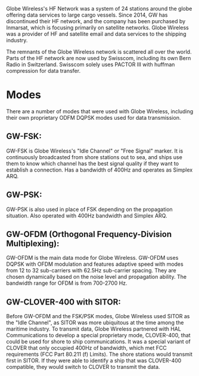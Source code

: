 Globe Wireless's HF Network was a system of 24 stations around the globe offering data services to large cargo vessels. Since 2014, GW has discontinued their HF network, and the company has been purchased by Inmarsat, which is focusing primarily on satellite networks. Globe Wireless was a provider of HF and satellite email and data services to the shipping industry.

The remnants of the Globe Wireless network is scattered all over the world. Parts of the HF network are now used by Swisscom, including its own Bern Radio in Switzerland. Swisscom solely uses PACTOR III with huffman compression for data transfer.

# Modes
There are a number of modes that were used with Globe Wireless, including their own proprietary ODFM DQPSK modes used for data transmission.

## GW-FSK:
GW-FSK is Globe Wireless's "Idle Channel" or "Free Signal" marker. It is continuously broadcasted from shore stations out to sea, and ships use them to know which channel has the best signal quality if they want to establish a connection. Has a bandwidth of 400Hz and operates as Simplex ARQ.

## GW-PSK:
GW-PSK is also used in place of FSK depending on the propagation situation. Also operated with 400Hz bandwidth and Simplex ARQ.

## GW-OFDM (Orthogonal Frequency-Division Multiplexing):
GW-OFDM is the main data mode for Globe Wireless. GW-OFDM uses DQPSK with OFDM modulation and features adaptive speed with modes from 12 to 32 sub-carriers with 62.5Hz sub-carrier spacing. They are chosen dynamically based on the noise level and propagation ability. The bandwidth range for OFDM is from 700-2700 Hz.

## GW-CLOVER-400 with SITOR:
Before GW-OFDM and the FSK/PSK modes, Globe Wireless used SITOR as the "Idle Channel", as SITOR was more ubiquitous at the time among the maritime industry. To transmit data, Globe Wireless partnered with HAL Communications to develop a special proprietary mode, CLOVER-400, that could be used for shore to ship communications. It was a special variant of CLOVER that only occupied 400Hz of bandwidth, which met FCC requirements (FCC Part 80.211 (f) Limits). The shore stations would transmit first in SITOR. If they were able to identify a ship that was CLOVER-400 compatible, they would switch to CLOVER to transmit the data.